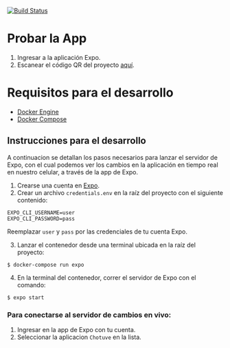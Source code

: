 [![Build Status](https://travis-ci.com/javier2409/Chotuve-Android.svg?token=6UKn2UCvxXefMef1FKs7&branch=master)](https://travis-ci.com/javier2409/Chotuve-Android)

Probar la App
=============

1. Ingresar a la aplicación Expo.
2. Escanear el código QR del proyecto [aquí](https://expo.io/@javier2409/Chotuve).


Requisitos para el desarrollo
=============================
- [Docker Engine](https://docs.docker.com/engine/install/)
- [Docker Compose](https://docs.docker.com/compose/install/)

## Instrucciones para el desarrollo

A continuacion se detallan los pasos necesarios para lanzar el servidor de Expo, con el cual podemos ver los cambios en la aplicación en tiempo real en nuestro celular, a través de la app de Expo.

1. Crearse una cuenta en [Expo](https://expo.io/).
2. Crear un archivo `credentials.env` en la raíz del proyecto con el siguiente contenido:

```
EXPO_CLI_USERNAME=user
EXPO_CLI_PASSWORD=pass
```
Reemplazar `user` y `pass` por las credenciales de tu cuenta Expo.

3. Lanzar el contenedor desde una terminal ubicada en la raíz del proyecto:

```console
$ docker-compose run expo
```

4. En la terminal del contenedor, correr el servidor de Expo con el comando:

```console
$ expo start
```

### Para conectarse al servidor de cambios en vivo:

1. Ingresar en la app de Expo con tu cuenta.
2. Seleccionar la aplicacion `Chotuve` en la lista.